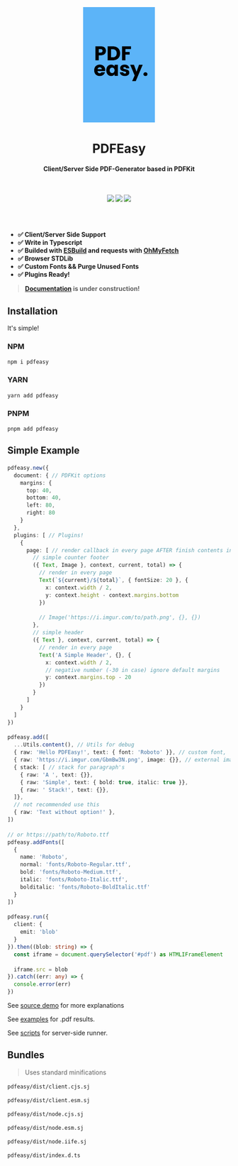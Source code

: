 <p align="center">
  <img src="./.github/logo.png" height="260">
</p>

<h1 align="center">
PDFEasy
</h1>
<h4 align="center">
Client/Server Side PDF-Generator based in PDFKit
<h4>
<br>
<p align="center">
  <a><img src="https://img.shields.io/github/workflow/status/Novout/pdfeasy/Tests?style=for-the-badge&color=5cb4f8&"></a>
  <a><img src="https://img.shields.io/github/license/Novout/pdfeasy?style=for-the-badge&color=5cb4f8&label="></a>
  <a><img src="https://img.shields.io/github/lerna-json/v/Novout/pdfeasy?style=for-the-badge&color=5cb4f8&label="></a>
<p>

<br>
<br>

- **✅ Client/Server Side Support**
- **✅ Write in Typescript**
- **✅ Builded with [ESBuild](https://github.com/evanw/esbuild) and requests with [OhMyFetch](https://github.com/unjs/ohmyfetch)**
- **✅ Browser STDLib**
- **✅ Custom Fonts && Purge Unused Fonts**
- **✅ Plugins Ready!**

> [Documentation](https://pdfeasy.vercel.app/) is under construction!

## Installation

It's simple!

### NPM

```shell
npm i pdfeasy
```

### YARN

```shell
yarn add pdfeasy
```

### PNPM

```shell
pnpm add pdfeasy
```

## Simple Example

```ts
pdfeasy.new({
  document: { // PDFKit options
    margins: {
      top: 40,
      bottom: 40,
      left: 80,
      right: 80
    }
  },
  plugins: [ // Plugins!
    {
      page: [ // render callback in every page AFTER finish contents insert. Not support before at this time.
        // simple counter footer
        ({ Text, Image }, context, current, total) => {
          // render in every page
          Text(`${current}/${total}`, { fontSize: 20 }, {
            x: context.width / 2,
            y: context.height - context.margins.bottom
          })

          // Image('https://i.imgur.com/to/path.png', {}, {})
        },
        // simple header
        ({ Text }, context, current, total) => {
          // render in every page
          Text('A Simple Header', {}, {
            x: context.width / 2,
            // negative number (-30 in case) ignore default margins
            y: context.margins.top - 20
          })
        }
      ]
    }
  ]
})

pdfeasy.add([
  ...Utils.content(), // Utils for debug
  { raw: 'Hello PDFEasy!', text: { font: 'Roboto' }}, // custom font,
  { raw: 'https://i.imgur.com/GbmBw3N.png', image: {}}, // external image
  { stack: [ // stack for paragraph's
    { raw: 'A ', text: {}},
    { raw: 'Simple', text: { bold: true, italic: true }},
    { raw: ' Stack!', text: {}},
  ]},
  // not recommended use this
  { raw: 'Text without option!' },
])

// or https://path/to/Roboto.ttf
pdfeasy.addFonts([
  {
    name: 'Roboto',
    normal: 'fonts/Roboto-Regular.ttf',
    bold: 'fonts/Roboto-Medium.ttf',
    italic: 'fonts/Roboto-Italic.ttf',
    bolditalic: 'fonts/Roboto-BoldItalic.ttf'
  }
])

pdfeasy.run({
  client: {
    emit: 'blob'
  }
}).then((blob: string) => {
  const iframe = document.querySelector('#pdf') as HTMLIFrameElement

  iframe.src = blob
}).catch((err: any) => {
  console.error(err)
})
```

See [source demo](./packages/pdfeasy-vite-demo/) for more explanations

See [examples](./packages/pdfeasy/examples/) for .pdf results.

See [scripts](./packages/pdfeasy/scripts/generate/) for server-side runner.

## Bundles

> Uses standard minifications

`pdfeasy/dist/client.cjs.sj`

`pdfeasy/dist/client.esm.sj`

`pdfeasy/dist/node.cjs.sj`

`pdfeasy/dist/node.esm.sj`

`pdfeasy/dist/node.iife.sj`

`pdfeasy/dist/index.d.ts`